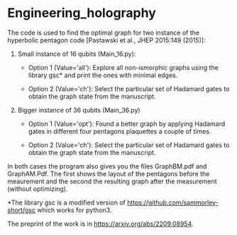 # Engineering_holography

The code is used to find the optimal graph for two instance of the hyperbolic pentagon code [Pastawski et al.,
JHEP 2015:149 (2015)]:

1) Small instance of 16 qubits (Main_16.py):
   
     * Option 1 (Value='all'): Explore all non-ismorphic graphs using the library gsc* and print the ones with minimal edges.
   
     * Option 2 (Value='ch'): Select the particular set of Hadamard gates to obtain the graph state from the manuscript.  
    
     
2) Bigger instance of 36 qubits (Main_36.py)
   
     * Option 1 (Value='opt'): Found a better graph by applying Hadamard gates in different four pentagons plaquettes a couple of times.
   
     * Option 2 (Value='ch'): Select the particular set of Hadamard gates to obtain the graph state from the manuscript.  

In both cases the program also gives you the files GraphBM.pdf and GraphAM.Pdf. The first shows the layout of the pentagons before the meaurement and the second the resulting graph after the measurement (without optimizing).


*The library gsc is a modified version of https://github.com/sammorley-short/gsc which works for python3.

The preprint of the work is in https://arxiv.org/abs/2209.08954.


